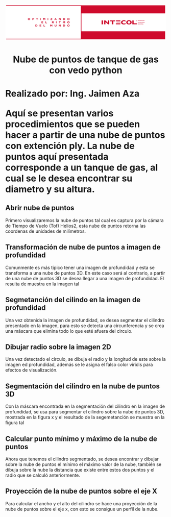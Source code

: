 <div align="center">
    <img src="src\images\imagenIntecol.PNG"><img>
</div>

<h1 align="center">Nube de puntos de tanque de gas con vedo python<h1>

<p>
    <b>Realizado por:</b> Ing. Jaimen Aza
</p>

Aquí se presentan varios procedimientos que se pueden hacer a partir de una nube de puntos con extención ply. La nube de puntos aquí presentada corresponde a un tanque de gas, al cual se le desea encontrar su diametro y su altura. 

## Abrir nube de puntos 

Primero visualizaremos la nube de puntos tal cual es captura por la cámara de Tiempo de Vuelo (Tof) Helios2, esta nube de puntos retorna las coordenas de unidades de milímetros. 

## Transformación de nube de puntos a imagen de profundidad 

Comunmente es más tipico tener una imagen de profundidad y esta se transforma a una nube de puntos 3D. En este caso será al contrario, a partir de una nube de puntos 3D se desea llegar a una imagen de profundidad. El resulta de muestra en la imagen tal

## Segmetanción del cilindo en la imagen de profundidad

Una vez obtenida la imagen de profundidad, se desea segmentar el cilindro presentado en la imagen, para esto se detecta una circunferencia y se crea una máscara que elimina todo lo que esté afuera del circulo. 

## Dibujar radio sobre la imagen 2D

Una vez detectado el círculo, se dibuja el radio y la longitud de este sobre la imagen ed profundidad, además se le asigna el falso color viridis para efectos de visualización.

## Segmentación del cilindro en la nube de puntos 3D

Con la máscara encontrada en la segmentación del cilindro en la imagen de profundidad, se usa para segmentar el cilindro sobre la nube de puntos 3D, mostrada en la figura x y el resultado de la segemetanción se muestra en la figura tal

## Calcular punto mínimo y máximo de la nube de puntos 

Ahora que tenemos el cilindro segmentado, se desea encontrar y dibujar sobre la nube de puntos el mínimo el máximo valor de la nube, también se dibuja sobre la nube la distancia que existe entre estos dos puntos y el radio que se calculó anteriormente. 

## Proyección de la nube de puntos sobre el eje X 

Para calcular el ancho y el alto del cilindro se hace una proyección de la nube de puntos sobre el eje x, con esto se consigue un perfil de la nube. 

